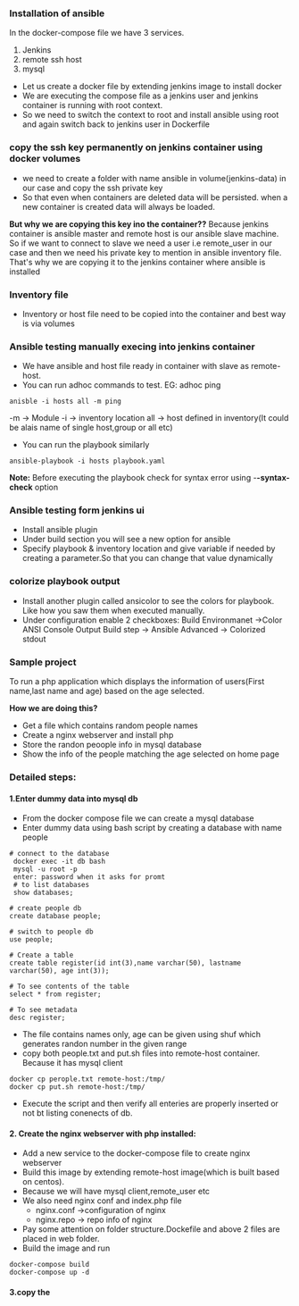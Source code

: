 ### Installation of ansible
In the docker-compose file we have 3 services.
1. Jenkins
2. remote ssh host
3. mysql 

* Let us create a docker file by extending jenkins image to install docker
* We are executing the compose file as a jenkins user and jenkins container is running with root context.
* So we need to switch the context to root and install ansible using root and again switch back to jenkins user in Dockerfile

### copy the ssh key permanently on jenkins container using docker volumes
* we need to create a folder with name ansible in volume(jenkins-data) in our case and copy the ssh private key
* So that even when containers are deleted data will be persisted. when a new container is created data will always be loaded.

**But why we are copying this key ino the container??**
Because jenkins container is ansible master and remote host is our ansible slave machine.
So if we want to connect to slave we need a user i.e remote_user in our case and then we need his private key to mention in ansible inventory file. That's why we are copying it to the jenkins container where ansible is installed

### Inventory file
* Inventory or host file need to be copied into the container and best way is via volumes

### Ansible testing manually execing into jenkins container

* We have ansible and host file ready in container with slave as remote-host.
* You can run adhoc commands to test.
EG: adhoc ping

```code
anisble -i hosts all -m ping
```
-m -> Module
-i -> inventory location
all -> host defined in inventory(It could be alais name of single host,group or all etc)
* You can run the playbook similarly
```code
ansible-playbook -i hosts playbook.yaml
```
**Note:** Before executing the playbook check for syntax error using -**-syntax-check** option

### Ansible testing form jenkins ui
* Install ansible plugin
* Under build section you will see a new option for ansible
* Specify playbook & inventory location and give variable if needed by creating a parameter.So that you can change that value dynamically

### colorize playbook output
* Install another plugin called ansicolor to see the colors for playbook. Like how you saw them when executed manually.
* Under configuration enable 2 checkboxes:
Build Environmanet ->Color ANSI Console Output
Build step -> Ansible Advanced -> Colorized stdout

### Sample project
To run a php application which displays the information of users(First name,last name and age) based on the age selected.

**How we are doing this?**
* Get a file which contains random people names
* Create a nginx webserver and install php
* Store the randon peoople info in mysql database
* Show the info of the people matching the age selected on home page

### Detailed steps:

#### 1.Enter dummy data into mysql db
* From the docker compose file we can create a mysql database
* Enter dummy data using bash script by creating a database with name people
```code
# connect to the database
 docker exec -it db bash
 mysql -u root -p
 enter: password when it asks for promt
 # to list databases
 show databases;

# create people db
create database people;

# switch to people db
use people;

# Create a table
create table register(id int(3),name varchar(50), lastname varchar(50), age int(3));

# To see contents of the table
select * from register;

# To see metadata
desc register;

```
* The file contains names only, age can be given using shuf which generates randon number in the given range
* copy both people.txt and put.sh files into remote-host container. Because it has mysql client
```code
docker cp perople.txt remote-host:/tmp/
docker cp put.sh remote-host:/tmp/

```
* Execute the script and then verify  all enteries are properly inserted or not bt listing conenects of db.

#### 2. Create the nginx webserver with php installed:
* Add a new service to the docker-compose file to create nginx webserver
* Build this image by extending remote-host image(which is built based on centos).
* Because we will have mysql client,remote_user etc
* We also need nginx conf and index.php file
    * nginx.conf ->configuration of nginx
    * nginx.repo -> repo info of nginx
* Pay some attention on folder structure.Dockefile and above 2 files are placed in web folder.
* Build the image and run
```code
docker-compose build
docker-compose up -d
```

#### 3.copy the